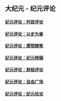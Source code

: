 ## 大纪元 - 纪元评论

#### [纪元评论：时政评论](indexes/nsc1025/README.md?09050330)
#### [纪元评论：以史为鉴](indexes/nsc1028/README.md?09050330)
#### [纪元评论：感悟随笔](indexes/nsc1035/README.md?09050330)
#### [纪元评论：纪元特稿](indexes/nsc424/README.md?09050330)
#### [纪元评论：财经评论](indexes/nsc1026/README.md?09050330)
#### [纪元评论：自由广场](indexes/nsc993/README.md?09050330)
#### [纪元评论：纪元社论](indexes/nsc422/README.md?09050330)
